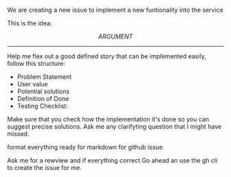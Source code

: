 We are creating a new issue to implement a new funtionality into the service

This is the idea:

$$ARGUMENT$$ 


--------
Help me flex out a good defined story that can be implemented easily, follow this structure:

- Problem Statement
- User value
- Potential solutions
- Definition of Done
- Testing Checklist:


Make sure that you check how the implementation it's done so you can suggest precise solutions.
Ask me any clarifyting question that I might have missed.

format everything ready for markdown for github issue

Ask me for a rewview and if everything correct
Go ahead an use the gh cli to create the issue for me.
